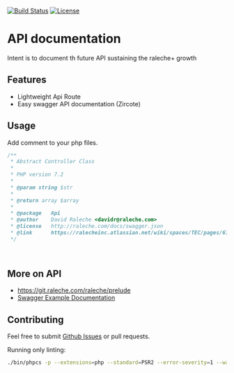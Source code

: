 [![Build Status](https://img.shields.io/travis/zircote/swagger-php/master.svg?style=flat-square)](https://travis-ci.org/zircote/swagger-php)
[![License](https://img.shields.io/badge/license-Apache2.0-blue.svg?style=flat-square)](LICENSE-2.0.txt)

# API documentation

Intent is to document th future API sustaining the raleche+ growth 

## Features
- Lightweight Api Route
- Easy swagger API documentation (Zircote)

## Usage

Add comment to your php files.
```php
/**
 * Abstract Controller Class
 *
 * PHP version 7.2
 *
 * @param string $str
 *
 * @return array $array
 *
 * @package   Api
 * @author    David Raleche <davidr@raleche.com>
 * @license   http://raleche.com/docs/swagger.json
 * @link      https://ralecheinc.atlassian.net/wiki/spaces/TEC/pages/673513891/Framework+Architecture+Demo
 */
 
   
```


## More on API

- https://git.raleche.com/raleche/prelude
- [Swagger Example Documentation](https://github.com/zircote/swagger-php/tree/master/Examples)

## Contributing

Feel free to submit [Github Issues](https://git.raleche.com/raleche/prelude)
or pull requests.


Running only linting:

```bash
./bin/phpcs -p --extensions=php --standard=PSR2 --error-severity=1 --warning-severity=0 ./src ./tests
```
